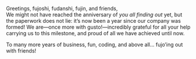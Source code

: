 Greetings, fujoshi, fudanshi, fujin, and friends,  
We might not have reached the anniversary of _you all finding out_ yet, but the
paperwork does not lie: it’s now been a year since our company was formed\! We
are—once more with gusto\!—incredibly grateful for all your help carrying us to
this milestone, and proud of all we have achieved until now.

To many more years of business, fun, coding, and above all… fujo’ing out with
friends\!
